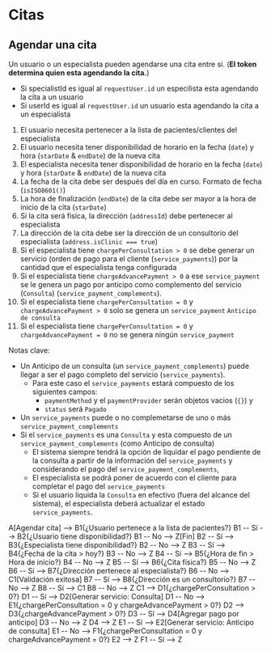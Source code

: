 # Citas

## Agendar una cita

Un usuario o un especialista pueden agendarse una cita entre si. (**El token determina quien esta agendando la cita.**)

- Si specialistId es igual al `requestUser.id` un especilista esta agendando la cita a un usuario
- Si userId es igual al `requestUser.id` un usuario esta agendando la cita a un especialista

1. El usuario necesita pertenecer a la lista de pacientes/clientes del especialista
2. El usuario necesita tener disponibilidad de horario en la fecha (`date`) y hora (`starDate` & `endDate`) de la nueva cita
3. El especialista necesita tener disponibilidad de horario en la fecha (`date`) y hora (`starDate` & `endDate`) de la nueva cita
4. La fecha de la cita debe ser después del día en curso. Formato de fecha (`isISO8601()`)
5. La hora de finalización (`endDate`) de la cita debe ser mayor a la hora de inicio de la cita (`starDate`)
6. Si la cita será fisica, la dirección (`addressId`) debe pertenecer al especialista
7. La dirección de la cita debe ser la dirección de un consultorio del especialista (`address.isClinic === true`)
8. Si el especialista tiene `chargePerConsultation > 0` se debe generar un servicio (orden de pago para el cliente (`service_payments`)) por la cantidad que el especialista tenga configurada
9. Si el especialista tiene `chargeAdvancePayment > 0` a ese `service_payment` se le genera un pago por anticipo como complemento del servicio (`Consulta`) (`service_payment_complements`).
10. Si el especialista tiene `chargePerConsultation = 0` y `chargeAdvancePayment > 0` solo se genera un `service_payment` `Anticipo de consulta`
11. Si el especialista tiene `chargePerConsultation = 0` y `chargeAdvancePayment = 0` no se genera ningún `service_payment`

Notas clave:

- Un Anticipo de un consulta (un `service_payment_complements`) puede llegar a ser el pago completo del servicio (`service_payments`).
  - Para este caso el `service_payments` estará compuesto de los siguientes campos:
    - `paymentMethod` y el `paymentProvider` serán objetos vacios (`{}`) y
    - `status` será `Pagado`
- Un `service_payments` puede o no complemetarse de uno o más `service_payment_complements`
- Si el `service_payments` es una `Consulta` y esta compuesto de un `service_payment_complements` (como Anticipo de consulta)
  - El sistema siempre tendrá la opción de liquidar el pago pendiente de la consulta a partir de la información del `service_payments` y considerando el pago del `service_payment_complements`,
  - El especialista se podrá poner de acuerdo con el cliente para completar el pago del `service_payments`
  - Si el usuario liquida la `Consulta` en efectivo (fuera del alcance del sistema), el especialista deberá actualizar el estado `service_payments`.

A[Agendar cita] --> B1{¿Usuario pertenece a la lista de pacientes?}
B1 -- Sí --> B2{¿Usuario tiene disponibilidad?}
B1 -- No --> Z[Fin]
B2 -- Sí --> B3{¿Especialista tiene disponibilidad?}
B2 -- No --> Z
B3 -- Sí --> B4{¿Fecha de la cita > hoy?}
B3 -- No --> Z
B4 -- Sí --> B5{¿Hora de fin > Hora de inicio?}
B4 -- No --> Z
B5 -- Sí --> B6{¿Cita física?}
B5 -- No --> Z
B6 -- Sí --> B7{¿Dirección pertenece al especialista?}
B6 -- No --> C1[Validación exitosa]
B7 -- Sí --> B8{¿Dirección es un consultorio?}
B7 -- No --> Z
B8 -- Sí --> C1
B8 -- No --> Z
C1 --> D1{¿chargePerConsultation > 0?}
D1 -- Sí --> D2[Generar servicio: Consulta]
D1 -- No --> E1{¿chargePerConsultation = 0 y chargeAdvancePayment > 0?}
D2 --> D3{¿chargeAdvancePayment > 0?}
D3 -- Sí --> D4[Agregar pago por anticipo]
D3 -- No --> Z
D4 --> Z
E1 -- Sí --> E2[Generar servicio: Anticipo de consulta]
E1 -- No --> F1{¿chargePerConsultation = 0 y chargeAdvancePayment = 0?}
E2 --> Z
F1 -- Sí --> Z
